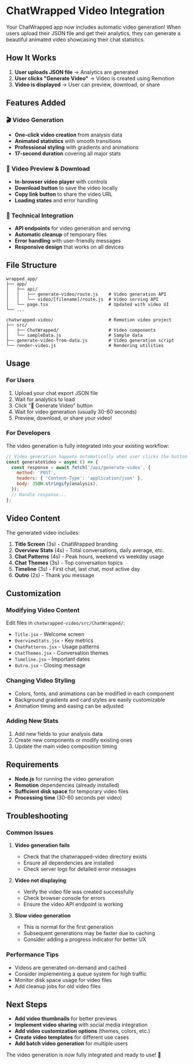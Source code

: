 # ChatWrapped Video Integration

Your ChatWrapped app now includes automatic video generation! When users upload their JSON file and get their analytics, they can generate a beautiful animated video showcasing their chat statistics.

## How It Works

1. **User uploads JSON file** → Analytics are generated
2. **User clicks "Generate Video"** → Video is created using Remotion
3. **Video is displayed** → User can preview, download, or share

## Features Added

### 🎬 Video Generation
- **One-click video creation** from analysis data
- **Animated statistics** with smooth transitions
- **Professional styling** with gradients and animations
- **17-second duration** covering all major stats

### 🎥 Video Preview & Download
- **In-browser video player** with controls
- **Download button** to save the video locally
- **Copy link button** to share the video URL
- **Loading states** and error handling

### 🔧 Technical Integration
- **API endpoints** for video generation and serving
- **Automatic cleanup** of temporary files
- **Error handling** with user-friendly messages
- **Responsive design** that works on all devices

## File Structure

```
wrapped_app/
├── app/
│   ├── api/
│   │   ├── generate-video/route.js    # Video generation API
│   │   └── video/[filename]/route.js  # Video serving API
│   └── page.tsx                       # Updated with video UI
└── ...

chatwrapped-video/                     # Remotion video project
├── src/
│   ├── ChatWrapped/                   # Video components
│   └── sampleData.js                  # Sample data
├── generate-video-from-data.js        # Video generation script
└── render-video.js                    # Rendering utilities
```

## Usage

### For Users
1. Upload your chat export JSON file
2. Wait for analytics to load
3. Click "🎥 Generate Video" button
4. Wait for video generation (usually 30-60 seconds)
5. Preview, download, or share your video!

### For Developers
The video generation is fully integrated into your existing workflow:

```javascript
// Video generation happens automatically when user clicks the button
const generateVideo = async () => {
  const response = await fetch('/api/generate-video', {
    method: 'POST',
    headers: { 'Content-Type': 'application/json' },
    body: JSON.stringify(analysis),
  });
  // Handle response...
};
```

## Video Content

The generated video includes:

1. **Title Screen** (3s) - ChatWrapped branding
2. **Overview Stats** (4s) - Total conversations, daily average, etc.
3. **Chat Patterns** (4s) - Peak hours, weekend vs weekday usage
4. **Chat Themes** (3s) - Top conversation topics
5. **Timeline** (3s) - First chat, last chat, most active day
6. **Outro** (2s) - Thank you message

## Customization

### Modifying Video Content
Edit files in `chatwrapped-video/src/ChatWrapped/`:
- `Title.jsx` - Welcome screen
- `OverviewStats.jsx` - Key metrics
- `ChatPatterns.jsx` - Usage patterns
- `ChatThemes.jsx` - Conversation themes
- `Timeline.jsx` - Important dates
- `Outro.jsx` - Closing message

### Changing Video Styling
- Colors, fonts, and animations can be modified in each component
- Background gradients and card styles are easily customizable
- Animation timing and easing can be adjusted

### Adding New Stats
1. Add new fields to your analysis data
2. Create new components or modify existing ones
3. Update the main video composition timing

## Requirements

- **Node.js** for running the video generation
- **Remotion** dependencies (already installed)
- **Sufficient disk space** for temporary video files
- **Processing time** (30-60 seconds per video)

## Troubleshooting

### Common Issues

1. **Video generation fails**
   - Check that the chatwrapped-video directory exists
   - Ensure all dependencies are installed
   - Check server logs for detailed error messages

2. **Video not displaying**
   - Verify the video file was created successfully
   - Check browser console for errors
   - Ensure the video API endpoint is working

3. **Slow video generation**
   - This is normal for the first generation
   - Subsequent generations may be faster due to caching
   - Consider adding a progress indicator for better UX

### Performance Tips

- Videos are generated on-demand and cached
- Consider implementing a queue system for high traffic
- Monitor disk space usage for video files
- Add cleanup jobs for old video files

## Next Steps

- **Add video thumbnails** for better previews
- **Implement video sharing** with social media integration
- **Add video customization options** (themes, colors, etc.)
- **Create video templates** for different use cases
- **Add batch video generation** for multiple users

The video generation is now fully integrated and ready to use! 🎉
